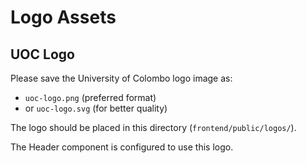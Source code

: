 # Logo Assets

## UOC Logo
Please save the University of Colombo logo image as:
- `uoc-logo.png` (preferred format)
- or `uoc-logo.svg` (for better quality)

The logo should be placed in this directory (`frontend/public/logos/`).

The Header component is configured to use this logo.
